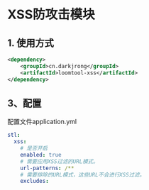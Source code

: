 # XSS防攻击模块

## 1. 使用方式

```xml
<dependency>
    <groupId>cn.darkjrong</groupId>
    <artifactId>loomtool-xss</artifactId>
</dependency>
```

## 3、配置
配置文件application.yml

```yaml
stl:
  xss:
    # 是否开启
    enabled: true
    # 需要应用XSS过滤的URL模式。
    url-patterns: /**
    # 需要排除的URL模式，这些URL不会进行XSS过滤。
    excludes:

```


